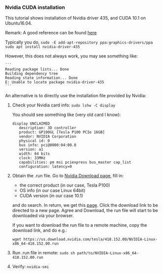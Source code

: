 ### Nvidia CUDA installation

This tutorial shows installation of Nvidia driver 435, and CUDA 10.1 on Ubuntu16.04.

Remark: A good reference can be found [here](https://gist.github.com/wangruohui/df039f0dc434d6486f5d4d098aa52d07)


Typically you do,
	```
	sudo -E add-apt-repository ppa:graphics-drivers/ppa
	sudo apt install nvidia-driver-435
	```

However, this does not always work, you may see something like:

	```
	Reading package lists... Done
	Building dependency tree
	Reading state information... Done
	E: Unable to locate package nvidia-driver-435
	```

An alternative is to directly use the installation file provided by Nvidia:

1. Check your Nvidia card info:
	`sudo lshw -C display`

	You should see something like (very old card I know):
	```
	display UNCLAIMED
       description: 3D controller
       product: GP100GL [Tesla P100 PCIe 16GB]
       vendor: NVIDIA Corporation
       physical id: 0
       bus info: pci@0000:04:00.0
       version: a1
       width: 64 bits
       clock: 33MHz
       capabilities: pm msi pciexpress bus_master cap_list
       configuration: latency=0
     ```
2. Obtain the .run file. Go to [Nvidia Download page](https://www.nvidia.com/Download/index.aspx),
fill in:
    * the correct product (in our case, Tesla P100)
    * OS info (in our case Linux 64bit)
    * CUDA version (in our case 10.1)
    
    and do search. In return, we get this [page](https://www.nvidia.com/Download/driverResults.aspx/160657/en-us).
Click the download link to be directed to a new page. Agree and Download, 
the run file will start to be downloaded via your browser.

    If you want to download the run file to a remote machine, copy the download link,
    and do e.g.:
    
    `wget https://us.download.nvidia.com/tesla/418.152.00/NVIDIA-Linux-x86_64-418.152.00.run`
    
3. Run .run file in remote:
    `sudo sh path/to/NVIDIA-Linux-x86_64-418.152.00.run`

4. Verify:
    `nvidia-smi`


